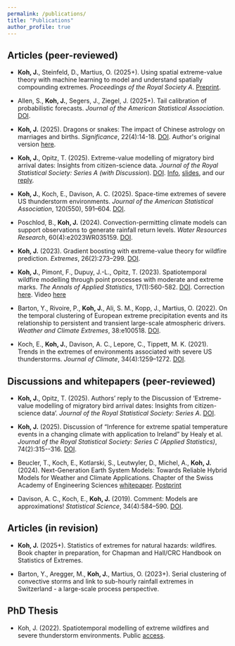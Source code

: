 ```yaml
---
permalink: /publications/
title: "Publications"
author_profile: true
---
```



Articles (peer-reviewed)
---------------
- **Koh, J.**, Steinfeld, D., Martius, O. (2025+). Using spatial extreme-value theory with machine learning to model and understand spatially compounding extremes. _Proceedings of the Royal Society A_. [Preprint](https://arxiv.org/abs/2401.12195).

- Allen, S., **Koh, J.**, Segers, J., Ziegel, J. (2025+). Tail calibration of probabilistic forecasts. _Journal of the American Statistical Association_. [DOI](https://doi.org/10.1080/01621459.2025.2506194).

- **Koh, J.** (2025). Dragons or snakes: The impact of Chinese astrology on marriages and births. _Significance_, 22(4):14-18. [DOI](https://doi.org/10.1093/jrssig/qmaf038). Author's original version [here](http://kohrrelation.github.io/files/Significance_KOH.pdf).

- **Koh, J.**, Opitz, T. (2025). Extreme-value modelling of migratory bird arrival dates: Insights from citizen-science data. _Journal of the Royal Statistical Society: Series A (with Discussion_). [DOI](https://academic.oup.com/jrsssa/advance-article/doi/10.1093/jrsssa/qnae108/7828840). [Info](https://rss.org.uk/training-events/events/discussion-papers/), [slides](http://kohrrelation.github.io/files/Koh_Opitz_RSS.pdf), and our [reply](https://doi.org/10.1093/jrsssa/qnaf058). 

- **Koh, J.**, Koch, E., Davison, A. C. (2025). Space-time extremes of severe US thunderstorm environments. _Journal of the American Statistical Association_, 120(550), 591–604. [DOI](https://doi.org/10.1080/01621459.2024.2421582). 

- Poschlod, B., **Koh, J.** (2024). Convection-permitting climate models can support observations to generate rainfall return levels. _Water Resources Research_, 60(4):e2023WR035159. [DOI](https://agupubs.onlinelibrary.wiley.com/doi/full/10.1029/2023WR035159).

- **Koh, J.** (2023). Gradient boosting with extreme-value theory for wildfire prediction. _Extremes_, 26(2):273–299. [DOI](https://link.springer.com/article/10.1007/s10687-022-00454-6). 

- **Koh, J.**, Pimont, F., Dupuy, J.-L., Opitz, T. (2023). Spatiotemporal wildfire modelling through point processes with moderate and extreme marks. _The Annals of Applied Statistics_, 17(1):560-582. [DOI](https://projecteuclid.org/journals/annals-of-applied-statistics/volume-17/issue-1/Spatiotemporal-wildfire-modeling-through-point-processes-with-moderate-and-extreme/10.1214/22-AOAS1642.full). Correction [here](https://projecteuclid.org/journals/annals-of-applied-statistics/volume-18/issue-1/Correction-to--Spatiotemporal-wildfire-modeling-through-point-processes-with/10.1214/23-AOAS1861.full). Video [here](https://media.ed.ac.uk/media/Climate+ExtremesA+Jonathan+Koh/1_sjq69ibw)

- Barton, Y., Rivoire, P., **Koh, J.**, Ali, S. M., Kopp, J., Martius, O. (2022). On the temporal clustering of European extreme precipitation events and its relationship to persistent and transient large-scale atmospheric drivers. _Weather and Climate Extremes_, 38:e100518. [DOI](https://www.sciencedirect.com/science/article/pii/S2212094722000974#!).

- Koch, E., **Koh, J.**, Davison, A. C., Lepore, C., Tippett, M. K. (2021). Trends in the extremes of environments associated with severe US thunderstorms. _Journal of Climate_, 34(4):1259–1272. [DOI](https://journals.ametsoc.org/view/journals/clim/34/4/JCLI-D-19-0826.1.xml).


Discussions and whitepapers (peer-reviewed)
---------------
- **Koh, J.**, Opitz, T. (2025). Authors’ reply to the Discussion of ‘Extreme-value modelling of migratory bird arrival dates: Insights from citizen-science data’. _Journal of the Royal Statistical Society: Series A_. [DOI](https://doi.org/10.1093/jrsssa/qnaf058). 

- **Koh, J.** (2025). Discussion of “Inference for extreme spatial temperature events in a changing climate with application to Ireland” by Healy et al. _Journal of the Royal Statistical Society: Series C (Applied Statistics)_, 74(2):315--316. [DOI](https://doi.org/10.1093/jrsssc/qlae089).

- Beucler, T., Koch, E., Kotlarski, S., Leutwyler, D., Michel, A., **Koh, J.** (2024). Next-Generation Earth System Models: Towards Reliable Hybrid Models for Weather and Climate Applications. Chapter of the Swiss Academy of Engineering Sciences [whitepaper](https://www.satw.ch/en/publications/how-to-use-the-power-of-ai-to-reduce-the-impact-of-climate-change-on-switzerland). [Postprint](https://arxiv.org/abs/2311.13691)

- Davison, A. C., Koch, E., **Koh, J.** (2019). Comment: Models are approximations! _Statistical Science_, 34(4):584–590. [DOI](https://projecteuclid.org/journals/statistical-science/volume-34/issue-4/Comment-Models-Are-Approximations/10.1214/19-STS746.short).

  
Articles (in revision)
---------------
- **Koh, J.** (2025+). Statistics of extremes for natural hazards: wildfires. Book chapter in preparation, for Chapman and Hall/CRC Handbook on Statistics of Extremes. 
  
- Barton, Y., Aregger, M., **Koh, J.**, Martius, O. (2023+). Serial clustering of convective storms and link to sub-hourly rainfall extremes in Switzerland - a large-scale process perspective. 




PhD Thesis
---------------

- Koh, J. (2022). Spatiotemporal modelling of extreme wildfires and severe thunderstorm environments. Public [access](https://infoscience.epfl.ch/record/291228?ln=en).
